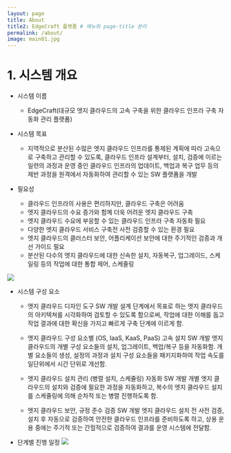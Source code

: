 ```yaml
---
layout: page
title: About
title2: EdgeCraft 플랫폼 # 메뉴와 page-title 분리
permalink: /about/
image: main01.jpg
---
```


# 1. 시스템 개요

* 시스템 이름
  * EdgeCraft(대규모 엣지 클라우드의 고속 구축을 위한 클라우드 인프라 구축 자동화 관리 플랫폼)

* 시스템 목표
  * 지역적으로 분산된 수많은 엣지 클라우드 인프라를 통제된 계획에 따라 고속으로 구축하고 관리할 수 있도록, 클라우드 인프라 설계부터, 설치, 검증에 이르는 일련의 과정과 운영 중인 클라우드 인프라의 업데이트, 백업과 복구 업무 등의 제반 과정을 원격에서 자동화하여 관리할 수 있는 SW 플랫폼을 개발

* 필요성
  * 클라우드 인프라의 사용은 편리하지만, 클라우드 구축은 어려움
  * 엣지 클라우드의 수요 증가와 함께 더욱 어려운 엣지 클라우드 구축
  * 엣지 클라우드 수요에 부응할 수 있는 클라우드 인프라 구축 자동화 필요
  * 다양한 엣지 클라우드 서비스 구축전 사전 검증할 수 있는 환경 필요
  * 엣지 클라우드의 클러스터 보안, 어플리케이션 보안에 대한 주기적인 검증과 개선 가이드 필요
  * 분산된 다수의 엣지 클라우드에 대한 신속한 설치, 자동복구, 업그레이드, 스케일링 등의 작업에 대한 통합 제어, 스케줄링

![]({{site.baseurl}}/images/concept.png)

* 시스템 구성 요소
  * 엣지 클라우드 디자인 도구 SW 개발
  설계 단계에서 목표로 하는 엣지 클라우드의 아키텍쳐를 시각화하여 검토할 수 있도록 함으로써, 작업에 대한 이해를 돕고 작업 결과에 대한 확신을 가지고 빠르게 구축 단계에 이르게 함.

  * 엣지 클라우드 구성 요소별 (OS, IaaS, KaaS, PaaS) 고속 설치 SW 개발
  엣지 클라우드의 개별 구성 요소들의 설치, 업그레이트, 백업/복구 등을 자동화함. 개별 요소들의 생성, 설정의 과정과 설치 구성 요소들을 패키지화하여 작업 속도를 일단위에서 시간 단위로 개선함. 

  * 엣지 클라우드 설치 관리 (병렬 설치, 스케쥴링) 자동화 SW 개발
  개별 엣지 클라우드의 설치와 검증에 필요한 과정을 자동화하고, 복수의 엣지 클라우드 설치를 스케쥴링에 의해 순차적 또는 병렬 진행하도록 함.

  * 엣지 클라우드 보안, 규정 준수 검증 SW 개발
  엣지 클라우드 설치 전 사전 검증, 설치 후 자동으로 검증하여 안전한 클라우드 인프라를 준비하도록 하고, 상용 운용 중에는 주기적 또는 간헐적으로 검증하여 결과를 운영 시스템에 전달함.

* 단계별 진행 일정
  ![]({{site.baseurl}}/images/loadmap01.png)